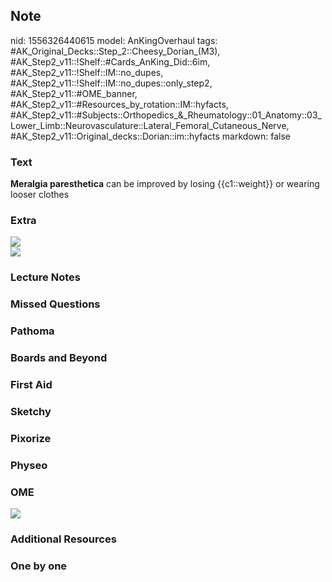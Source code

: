 ## Note
nid: 1556326440615
model: AnKingOverhaul
tags: #AK_Original_Decks::Step_2::Cheesy_Dorian_(M3), #AK_Step2_v11::!Shelf::#Cards_AnKing_Did::6im, #AK_Step2_v11::!Shelf::IM::no_dupes, #AK_Step2_v11::!Shelf::IM::no_dupes::only_step2, #AK_Step2_v11::#OME_banner, #AK_Step2_v11::#Resources_by_rotation::IM::hyfacts, #AK_Step2_v11::#Subjects::Orthopedics_&_Rheumatology::01_Anatomy::03_Lower_Limb::Neurovasculature::Lateral_Femoral_Cutaneous_Nerve, #AK_Step2_v11::Original_decks::Dorian::im::hyfacts
markdown: false

### Text
<b>Meralgia paresthetica</b> can be improved by losing
{{c1::weight}} or wearing looser clothes

### Extra
<div>
  <i><img src="paste-38680475467777.jpg"></i>
</div>
<div>
  <i><img src="Meralgia-Paresthetica-Blog-Photo-1B.png"></i>
</div>

### Lecture Notes


### Missed Questions


### Pathoma


### Boards and Beyond


### First Aid


### Sketchy


### Pixorize


### Physeo


### OME
<div class="ome-widget">
  <a href="https://onlinemeded.org?ref=anki"><img src=
  "_OME_AnkiFlashcards_General_3.png"></a>
</div>

### Additional Resources


### One by one

